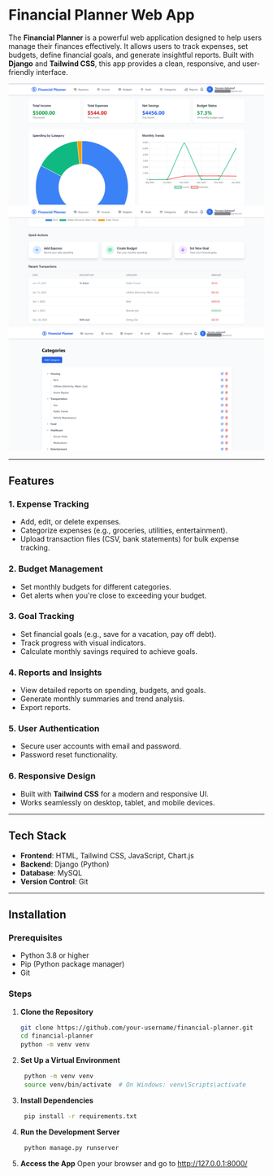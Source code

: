 # Financial Planner Web App

The **Financial Planner** is a powerful web application designed to help users manage their finances effectively. It allows users to track expenses, set budgets, define financial goals, and generate insightful reports. Built with **Django** and **Tailwind CSS**, this app provides a clean, responsive, and user-friendly interface.

![Financial Planner Screenshot](static/images/app_images/dashboard-1.png)
![Financial Planner Screenshot](static/images/app_images/dashboard-2.png)
![Financial Planner Screenshot](static/images/app_images/categories.png)


---

## Features

### 1. **Expense Tracking**
   - Add, edit, or delete expenses.
   - Categorize expenses (e.g., groceries, utilities, entertainment).
   - Upload transaction files (CSV, bank statements) for bulk expense tracking.

### 2. **Budget Management**
   - Set monthly budgets for different categories.
   - Get alerts when you're close to exceeding your budget.

### 3. **Goal Tracking**
   - Set financial goals (e.g., save for a vacation, pay off debt).
   - Track progress with visual indicators.
   - Calculate monthly savings required to achieve goals.

### 4. **Reports and Insights**
   - View detailed reports on spending, budgets, and goals.
   - Generate monthly summaries and trend analysis.
   - Export reports.

### 5. **User Authentication**
   - Secure user accounts with email and password.
   - Password reset functionality.

### 6. **Responsive Design**
   - Built with **Tailwind CSS** for a modern and responsive UI.
   - Works seamlessly on desktop, tablet, and mobile devices.

---

## Tech Stack

- **Frontend**: HTML, Tailwind CSS, JavaScript, Chart.js
- **Backend**: Django (Python)
- **Database**: MySQL
- **Version Control**: Git

---

## Installation

### Prerequisites
- Python 3.8 or higher
- Pip (Python package manager)
- Git

### Steps

1. **Clone the Repository**
   ```bash
   git clone https://github.com/your-username/financial-planner.git
   cd financial-planner
   python -m venv venv
   ```
2. **Set Up a Virtual Environment**
   ```bash
    python -m venv venv
    source venv/bin/activate  # On Windows: venv\Scripts\activate
   ```
3. **Install Dependencies**
   ```bash
    pip install -r requirements.txt
   ```
4. **Run the Development Server**
   ```bash
    python manage.py runserver
   ```
5. **Access the App**
   Open your browser and go to http://127.0.0.1:8000/